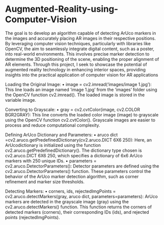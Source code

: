 # Augmented-Reality-using-Computer-Vision
The goal is to develop an algorithm capable of detecting ArUco markers in the images and accurately placing AR images in their respective positions. By leveraging computer vision techniques, particularly with libraries like OpenCV, the aim to seamlessly integrate digital content, such as a poster, into real-world environments. This involves precise marker detection to determine the 3D positioning of the scene, enabling the proper alignment of AR elements. Through this project, I seek to showcase the potential of augmented reality technology in enhancing interior spaces, providing insights into the practical application of computer vision for AR applications

Loading the Original Image: • image = cv2.imread(‘images/image 1.jpg’): This line loads an image named ’image 1.jpg’ from the ’images’ folder using the OpenCV function cv2.imread(). The loaded image is stored in the variable image.

Converting to Grayscale: • gray = cv2.cvtColor(image, cv2.COLOR BGR2GRAY): This line converts the loaded color image (image) to grayscale using the OpenCV function cv2.cvtColor(). Grayscale images are easier to process and reduce computational complexity.

Defining ArUco Dictionary and Parameters: • aruco dict =cv2.aruco.getPredefinedDictionary(cv2.aruco.DICT 6X6 250): Here, an ArUcodictionary is initialized using the function cv2.aruco.getPredefinedDictionary(). The dictionary type chosen is cv2.aruco.DICT 6X6 250, which specifies a dictionary of 6x6 ArUco markers with 250 unique IDs. • parameters = cv2.aruco.DetectorParameters(): Detector parameters are defined using the cv2.aruco.DetectorParameters() function. These parameters control the behavior of the ArUco marker detection algorithm, such as corner refinement and marker size thresholds.

Detecting Markers: • corners, ids, rejectedImgPoints = cv2.aruco.detectMarkers(gray, aruco dict, parameters=parameters): ArUco markers are detected in the grayscale image (gray) using the cv2.aruco.detectMarkers() function. This function returns the corners of detected markers (corners), their corresponding IDs (ids), and rejected points (rejectedImgPoints).
